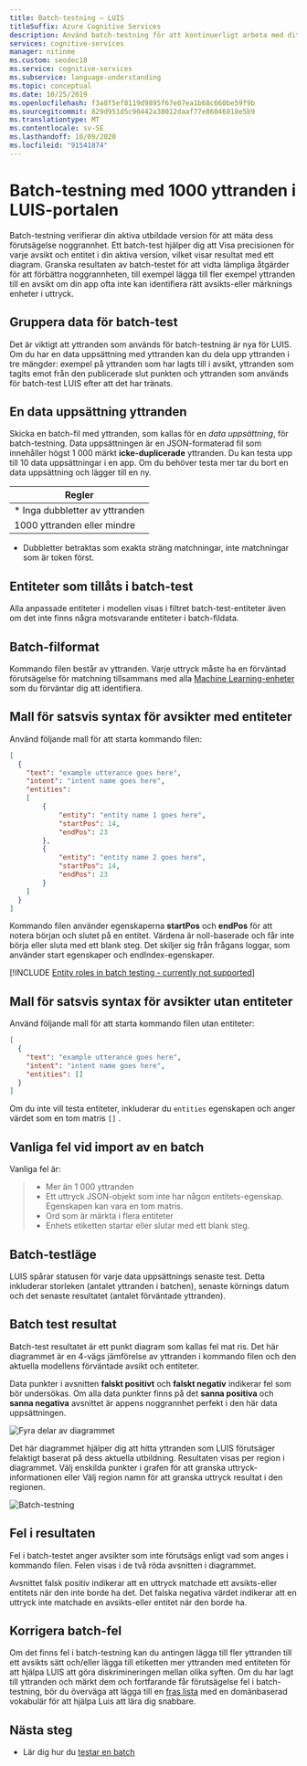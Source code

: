 ```yaml
---
title: Batch-testning – LUIS
titleSuffix: Azure Cognitive Services
description: Använd batch-testning för att kontinuerligt arbeta med ditt program för att förfina det och förbättra dess språk förståelse.
services: cognitive-services
manager: nitinme
ms.custom: seodec18
ms.service: cognitive-services
ms.subservice: language-understanding
ms.topic: conceptual
ms.date: 10/25/2019
ms.openlocfilehash: f3a8f5ef8119d9895f67e07ea1b68c660be59f9b
ms.sourcegitcommit: 829d951d5c90442a38012daaf77e86046018e5b9
ms.translationtype: MT
ms.contentlocale: sv-SE
ms.lasthandoff: 10/09/2020
ms.locfileid: "91541874"
---
```

# <a name="batch-testing-with-1000-utterances-in-luis-portal"></a>Batch-testning med 1000 yttranden i LUIS-portalen

Batch-testning verifierar din aktiva utbildade version för att mäta dess förutsägelse noggrannhet. Ett batch-test hjälper dig att Visa precisionen för varje avsikt och entitet i din aktiva version, vilket visar resultat med ett diagram. Granska resultaten av batch-testet för att vidta lämpliga åtgärder för att förbättra noggrannheten, till exempel lägga till fler exempel yttranden till en avsikt om din app ofta inte kan identifiera rätt avsikts-eller märknings enheter i uttryck.

## <a name="group-data-for-batch-test"></a>Gruppera data för batch-test

Det är viktigt att yttranden som används för batch-testning är nya för LUIS. Om du har en data uppsättning med yttranden kan du dela upp yttranden i tre mängder: exempel på yttranden som har lagts till i avsikt, yttranden som tagits emot från den publicerade slut punkten och yttranden som används för batch-test LUIS efter att det har tränats.

## <a name="a-data-set-of-utterances"></a>En data uppsättning yttranden

Skicka en batch-fil med yttranden, som kallas för en *data uppsättning*, för batch-testning. Data uppsättningen är en JSON-formaterad fil som innehåller högst 1 000 märkt **icke-duplicerade** yttranden. Du kan testa upp till 10 data uppsättningar i en app. Om du behöver testa mer tar du bort en data uppsättning och lägger till en ny.

|**Regler**|
|--|
|* Inga dubbletter av yttranden|
|1000 yttranden eller mindre|

* Dubbletter betraktas som exakta sträng matchningar, inte matchningar som är token först.

## <a name="entities-allowed-in-batch-tests"></a>Entiteter som tillåts i batch-test

Alla anpassade entiteter i modellen visas i filtret batch-test-entiteter även om det inte finns några motsvarande entiteter i batch-fildata.

<a name="json-file-with-no-duplicates"></a>
<a name="example-batch-file"></a>

## <a name="batch-file-format"></a>Batch-filformat

Kommando filen består av yttranden. Varje uttryck måste ha en förväntad förutsägelse för matchning tillsammans med alla [Machine Learning-enheter](luis-concept-entity-types.md#types-of-entities) som du förväntar dig att identifiera.

## <a name="batch-syntax-template-for-intents-with-entities"></a>Mall för satsvis syntax för avsikter med entiteter

Använd följande mall för att starta kommando filen:

```JSON
[
  {
    "text": "example utterance goes here",
    "intent": "intent name goes here",
    "entities":
    [
        {
            "entity": "entity name 1 goes here",
            "startPos": 14,
            "endPos": 23
        },
        {
            "entity": "entity name 2 goes here",
            "startPos": 14,
            "endPos": 23
        }
    ]
  }
]
```

Kommando filen använder egenskaperna **startPos** och **endPos** för att notera början och slutet på en entitet. Värdena är noll-baserade och får inte börja eller sluta med ett blank steg. Det skiljer sig från frågans loggar, som använder start egenskaper och endIndex-egenskaper.

[!INCLUDE [Entity roles in batch testing - currently not supported](../../../includes/cognitive-services-luis-roles-not-supported-in-batch-testing.md)]

## <a name="batch-syntax-template-for-intents-without-entities"></a>Mall för satsvis syntax för avsikter utan entiteter

Använd följande mall för att starta kommando filen utan entiteter:

```JSON
[
  {
    "text": "example utterance goes here",
    "intent": "intent name goes here",
    "entities": []
  }
]
```

Om du inte vill testa entiteter, inkluderar du `entities` egenskapen och anger värdet som en tom matris `[]` .


## <a name="common-errors-importing-a-batch"></a>Vanliga fel vid import av en batch

Vanliga fel är:

> * Mer än 1 000 yttranden
> * Ett uttryck JSON-objekt som inte har någon entitets-egenskap. Egenskapen kan vara en tom matris.
> * Ord som är märkta i flera entiteter
> * Enhets etiketten startar eller slutar med ett blank steg.

## <a name="batch-test-state"></a>Batch-testläge

LUIS spårar statusen för varje data uppsättnings senaste test. Detta inkluderar storleken (antalet yttranden i batchen), senaste körnings datum och det senaste resultatet (antalet förväntade yttranden).

<a name="sections-of-the-results-chart"></a>

## <a name="batch-test-results"></a>Batch test resultat

Batch-test resultatet är ett punkt diagram som kallas fel mat ris. Det här diagrammet är en 4-vägs jämförelse av yttranden i kommando filen och den aktuella modellens förväntade avsikt och entiteter.

Data punkter i avsnitten **falskt positivt** och **falskt negativ** indikerar fel som bör undersökas. Om alla data punkter finns på det **sanna positiva** och **sanna negativa** avsnittet är appens noggrannhet perfekt i den här data uppsättningen.

![Fyra delar av diagrammet](./media/luis-concept-batch-test/chart-sections.png)

Det här diagrammet hjälper dig att hitta yttranden som LUIS förutsäger felaktigt baserat på dess aktuella utbildning. Resultaten visas per region i diagrammet. Välj enskilda punkter i grafen för att granska uttryck-informationen eller Välj region namn för att granska uttryck resultat i den regionen.

![Batch-testning](./media/luis-concept-batch-test/batch-testing.png)

## <a name="errors-in-the-results"></a>Fel i resultaten

Fel i batch-testet anger avsikter som inte förutsägs enligt vad som anges i kommando filen. Felen visas i de två röda avsnitten i diagrammet.

Avsnittet falsk positiv indikerar att en uttryck matchade ett avsikts-eller entitets när den inte borde ha det. Det falska negativa värdet indikerar att en uttryck inte matchade en avsikts-eller entitet när den borde ha.

## <a name="fixing-batch-errors"></a>Korrigera batch-fel

Om det finns fel i batch-testning kan du antingen lägga till fler yttranden till ett avsikts sätt och/eller lägga till etiketten mer yttranden med entiteten för att hjälpa LUIS att göra diskrimineringen mellan olika syften. Om du har lagt till yttranden och märkt dem och fortfarande får förutsägelse fel i batch-testning, bör du överväga att lägga till en [fras lista](luis-concept-feature.md) med en domänbaserad vokabulär för att hjälpa Luis att lära dig snabbare.

## <a name="next-steps"></a>Nästa steg

* Lär dig hur du [testar en batch](luis-how-to-batch-test.md)
